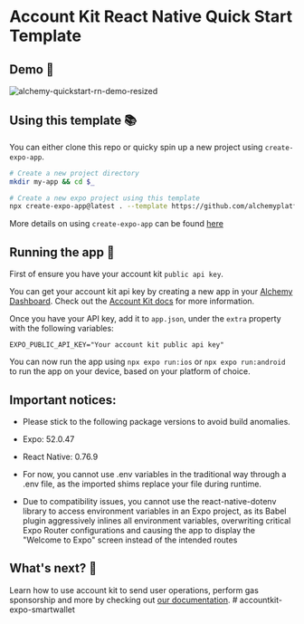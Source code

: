 # Account Kit React Native Quick Start Template

## Demo 🎥

![alchemy-quickstart-rn-demo-resized](https://github.com/user-attachments/assets/dbdff87c-9a2e-41f4-aca7-40550eaacf6a)

## Using this template 📚

You can either clone this repo or quicky spin up a new project using `create-expo-app`.

```bash
# Create a new project directory
mkdir my-app && cd $_

# Create a new expo project using this template
npx create-expo-app@latest . --template https://github.com/alchemyplatform/account-kit-expo-quickstart
```

More details on using `create-expo-app` can be found [here](https://docs.expo.dev/more/create-expo/)

## Running the app 🚀

First of ensure you have your account kit `public api key`.

You can get your account kit api key by creating a new app in your [Alchemy Dashboard](https://dashboard.alchemy.com/apps). Check out the [Account Kit docs](https://docs.alchemy.https://accountkit.alchemy.com/react-native/signer/setup-guide) for more information.

Once you have your API key, add it to `app.json`, under the `extra` property with the following variables:

```
EXPO_PUBLIC_API_KEY="Your account kit public api key"
```

You can now run the app using `npx expo run:ios` or `npx expo run:android` to run the app on your device, based on your platform of choice.

## Important notices:

- Please stick to the following package versions to avoid build anomalies.  
 - Expo: 52.0.47
 - React Native: 0.76.9

- For now, you cannot use .env variables in the traditional way through a .env file, as the imported shims replace your file during runtime.

- Due to compatibility issues, you cannot use the react-native-dotenv library to access environment variables in an Expo project, as its Babel plugin aggressively inlines all environment variables, overwriting critical Expo Router configurations and causing the app to display the "Welcome to Expo" screen instead of the intended routes

## What's next? 🤔

Learn how to use account kit to send user operations, perform gas sponsorship and more by checking out [our documentation](https://accountkit.alchemy.com/react-native/using-smart-accounts/send-user-operations).
#   a c c o u n t k i t - e x p o - s m a r t w a l l e t  
 